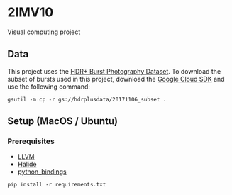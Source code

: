 # 2IMV10
Visual computing project

## Data

This project uses the [HDR+ Burst Photography Dataset](http://www.hdrplusdata.org/dataset.html).
To download the subset of bursts used in this project, download the [Google Cloud SDK](https://cloud.google.com/sdk/docs/#install_the_latest_cloud_sdk_version) and use the following command:
```
gsutil -m cp -r gs://hdrplusdata/20171106_subset .
```

## Setup (MacOS / Ubuntu)

### Prerequisites

* [LLVM](http://llvm.org/releases/download.html)
* [Halide](https://github.com/halide/Halide)
* [python_bindings](https://github.com/halide/Halide/tree/master/python_bindings)

`pip install -r requirements.txt`
